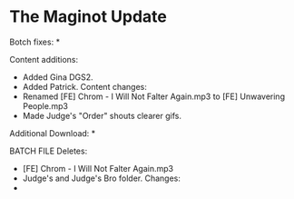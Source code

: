 # The Maginot Update

Botch fixes:
  * 
  
Content additions:
  * Added Gina DGS2.
  * Added Patrick.
Content changes:
  * Renamed [FE] Chrom - I Will Not Falter Again.mp3 to [FE] Unwavering People.mp3
  * Made Judge's "Order" shouts clearer gifs.

Additional Download:
  * 
 
BATCH FILE
Deletes:
  * [FE] Chrom - I Will Not Falter Again.mp3
  * Judge's and Judge's Bro folder.
Changes:
  * 
 
